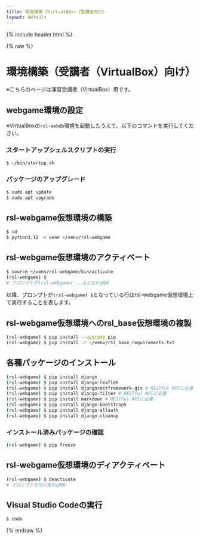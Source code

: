 ```yaml
---
title: 環境構築（VirtualBox）（受講者向け）
layout: default
---
```


{% include header.html %}

{% raw %}

# 環境構築（受講者（VirtualBox）向け）
※こちらのページは演習受講者（VirtualBox）用です。

## webgame環境の設定
※VirtualBoxの`rsl-webdb`環境を起動したうえで、以下のコマンドを実行してください。

### スタートアップシェルスクリプトの実行
```bash
$ ~/bin/startup.sh
```

### パッケージのアップグレード
```bash
$ sudo apt update
$ sudo apt upgrade
```

## rsl-webgame仮想環境の構築
```bash
$ cd
$ python3.12 -m venv ~/venv/rsl-webgame
```

## rsl-webgame仮想環境のアクティベート
```bash
$ source ~/venv/rsl-webgame/bin/activate
(rsl-webgame) $
# プロンプトが(rsl-webgame) ...$となればOK
```
以降、プロンプトが`(rsl-webgame) $`となっている行はrsl-webgame仮想環境上で実行することを表します。

## rsl-webgame仮想環境へのrsl_base仮想環境の複製
```bash
(rsl-webgame) $ pip install --upgrade pip
(rsl-webgame) $ pip install -r ~/venv/rsl_base_requirements.txt
```

## 各種パッケージのインストール
```bash
(rsl-webgame) $ pip install django
(rsl-webgame) $ pip install django-leaflet
(rsl-webgame) $ pip install djangorestframework-gis # RESTful APIに必要
(rsl-webgame) $ pip install django-filter # RESTful APIに必要
(rsl-webgame) $ pip install markdown # RESTful APIに必要
(rsl-webgame) $ pip install django-bootstrap5
(rsl-webgame) $ pip install django-allauth
(rsl-webgame) $ pip install django-cleanup
```

### インストール済みパッケージの確認
```bash
(rsl-webgame) $ pip freeze
```

## rsl-webgame仮想環境のディアクティベート
```bash
(rsl-webgame) $ deactivate
# プロンプトが元に戻ればOK
```

## Visual Studio Codeの実行
```bash
$ code
```

{% endraw %}
